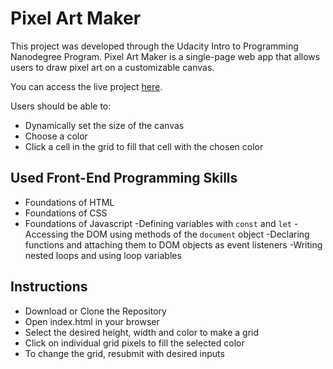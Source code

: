 # Pixel Art Maker
This project was developed through the Udacity Intro to Programming Nanodegree Program.
Pixel Art Maker is a single-page web app that allows users to draw pixel art on a customizable canvas.

You can access the live project [here](https://yuliyasheludyakova.github.io/Pixel-Art-Maker/).

Users should be able to:
* Dynamically set the size of the canvas
* Choose a color
* Click a cell in the grid to fill that cell with the chosen color


## Used Front-End Programming Skills
* Foundations of HTML
* Foundations of CSS
* Foundations of Javascript
  -Defining variables with `const` and `let`
  -Accessing the DOM using methods of the `document` object
  -Declaring functions and attaching them to DOM objects as event listeners
  -Writing nested loops and using loop variables

## Instructions
* Download or Clone the Repository
* Open index.html in your browser
* Select the desired height, width and color to make a grid
* Click on individual grid pixels to fill the selected color
* To change the grid, resubmit with desired inputs
